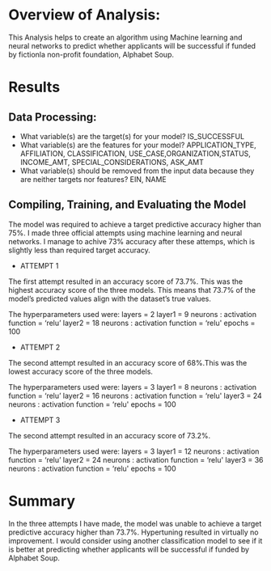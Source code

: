 # Overview of Analysis:
This Analysis helps to create an algorithm using Machine learning and neural networks to predict whether applicants will be successful if funded by fictionla non-profit foundation, Alphabet Soup.

# Results
## Data Processing:
- What variable(s) are the target(s) for your model?
    IS_SUCCESSFUL
- What variable(s) are the features for your model?
    APPLICATION_TYPE, AFFILIATION, CLASSIFICATION, USE_CASE,ORGANIZATION,STATUS, INCOME_AMT, SPECIAL_CONSIDERATIONS, ASK_AMT
- What variable(s) should be removed from the input data because they are neither targets nor features?
    EIN, NAME

## Compiling, Training, and Evaluating the Model
The model was required to achieve a target predictive accuracy higher than 75%. I made three official attempts using machine learning and neural networks. I manage to achive 73% accuracy after these attemps, which is slightly less than required target accuracy.

- ATTEMPT 1

The first attempt resulted in an accuracy score of 73.7%. This was the highest accuracy score of the three models. This means that 73.7% of the model’s predicted values align with the dataset’s true values.

The hyperparameters used were:
layers = 2
layer1 = 9 neurons : activation function = ‘relu’
layer2 = 18 neurons : activation function = ‘relu'
epochs = 100

- ATTEMPT 2

The second attempt resulted in an accuracy score of 68%.This was the lowest accuracy score of the three models.

The hyperparameters used were:
layers = 3
layer1 = 8 neurons : activation function = ‘relu’
layer2 = 16 neurons : activation function = ‘relu'
layer3 = 24 neurons : activation function = ‘relu'
epochs = 100

- ATTEMPT 3

The second attempt resulted in an accuracy score of 73.2%.

The hyperparameters used were:
layers = 3
layer1 = 12 neurons : activation function = ‘relu’
layer2 = 24 neurons : activation function = ‘relu'
layer3 = 36 neurons : activation function = ‘relu'
epochs = 100

# Summary
In the three attempts I have made, the model was unable to achieve a target predictive accuracy higher than 73.7%. Hypertuning resulted in virtually no improvement. I would consider using another classification model to see if it is better at predicting whether applicants will be successful if funded by Alphabet Soup.